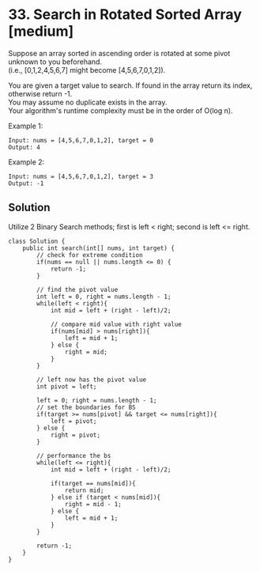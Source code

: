 # 33. Search in Rotated Sorted Array [medium]     
Suppose an array sorted in ascending order is rotated at some pivot unknown to you beforehand.    
(i.e., [0,1,2,4,5,6,7] might become [4,5,6,7,0,1,2]).      

You are given a target value to search. If found in the array return its index, otherwise return -1.     
You may assume no duplicate exists in the array.    
Your algorithm's runtime complexity must be in the order of O(log n).     

Example 1:   
```
Input: nums = [4,5,6,7,0,1,2], target = 0     
Output: 4    
```

Example 2:    
```
Input: nums = [4,5,6,7,0,1,2], target = 3    
Output: -1     
```

## Solution     
Utilize 2 Binary Search methods; first is left < right; second is left <= right.    
```
class Solution {
    public int search(int[] nums, int target) {
        // check for extreme condition
        if(nums == null || nums.length <= 0) {
            return -1;
        }
        
        // find the pivot value
        int left = 0, right = nums.length - 1;
        while(left < right){
            int mid = left + (right - left)/2;
            
            // compare mid value with right value
            if(nums[mid] > nums[right]){
                left = mid + 1;
            } else {
                right = mid;
            }
        }
        
        // left now has the pivot value
        int pivot = left;
        
        left = 0; right = nums.length - 1;
        // set the boundaries for BS
        if(target >= nums[pivot] && target <= nums[right]){
            left = pivot;
        } else {
            right = pivot;
        }
        
        // performance the bs
        while(left <= right){
            int mid = left + (right - left)/2;
            
            if(target == nums[mid]){
                return mid;
            } else if (target < nums[mid]){
                right = mid - 1;
            } else {
                left = mid + 1;
            }
        }
        
        return -1;
    }
}
```

